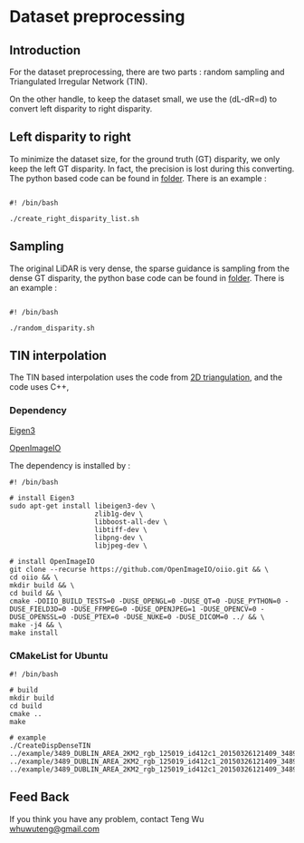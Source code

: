 # Dataset preprocessing

## Introduction

For the dataset preprocessing, there are two parts : random sampling and Triangulated Irregular Network (TIN).

On the other handle, to keep the dataset small, we use the (dL-dR=d) to convert left disparity to right disparity.

## Left disparity to right

To minimize the dataset size,  for the ground truth (GT) disparity, we only keep the left GT disparity. In fact, the precision is lost during this converting. The python based code can be found in [folder](Left_right_disparity). There is an example :

```

#! /bin/bash

./create_right_disparity_list.sh

```

## Sampling

The original LiDAR is very dense, the sparse guidance is sampling from the dense GT disparity, the python base code can be found in [folder](Random_sampling). There is an example :

```

#! /bin/bash

./random_disparity.sh

```

## TIN interpolation

The TIN based interpolation uses the code from [2D triangulation](https://www.cs.cmu.edu/~quake/triangle.html), and the code uses C++, 

### Dependency

[Eigen3](https://eigen.tuxfamily.org/index.php?title=Main_Page)

[OpenImageIO](https://sites.google.com/site/openimageio/home) 

The dependency is installed by :

``` shell
#! /bin/bash

# install Eigen3
sudo apt-get install libeigen3-dev \
                     zlib1g-dev \
                     libboost-all-dev \
                     libtiff-dev \
                     libpng-dev \
                     libjpeg-dev \
                     
# install OpenImageIO
git clone --recurse https://github.com/OpenImageIO/oiio.git && \
cd oiio && \
mkdir build && \
cd build && \
cmake -DOIIO_BUILD_TESTS=0 -DUSE_OPENGL=0 -DUSE_QT=0 -DUSE_PYTHON=0 -DUSE_FIELD3D=0 -DUSE_FFMPEG=0 -DUSE_OPENJPEG=1 -DUSE_OPENCV=0 -DUSE_OPENSSL=0 -DUSE_PTEX=0 -DUSE_NUKE=0 -DUSE_DICOM=0 ../ && \
make -j4 && \
make install
```


### CMakeList for Ubuntu

``` shell
#! /bin/bash

# build
mkdir build
cd build
cmake ..
make

# example
./CreateDispDenseTIN ../example/3489_DUBLIN_AREA_2KM2_rgb_125019_id412c1_20150326121409_3489_DUBLIN_AREA_2KM2_rgb_128080_id728c1_20150326151319_0004_left_01.png  ../example/3489_DUBLIN_AREA_2KM2_rgb_125019_id412c1_20150326121409_3489_DUBLIN_AREA_2KM2_rgb_128080_id728c1_20150326151319_0004_left_01_tin.png ../example/3489_DUBLIN_AREA_2KM2_rgb_125019_id412c1_20150326121409_3489_DUBLIN_AREA_2KM2_rgb_128080_id728c1_20150326151319_0004_left_01_conf.png
```

## Feed Back

If you think you have any problem, contact Teng Wu <whuwuteng@gmail.com>
